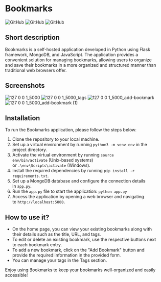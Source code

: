 # Bookmarks

![GitHub](https://img.shields.io/github/license/JarnotMaciej/bookmarks?style=flat-square) ![GitHub](https://img.shields.io/github/languages/top/JarnotMaciej/bookmarks?style=flat-square) ![GitHub](https://img.shields.io/github/languages/code-size/JarnotMaciej/bookmarks?style=flat-square) 

## Short description

Bookmarks is a self-hosted application developed in Python using Flask framework, MongoDB, and JavaScript. The application provides a convenient solution for managing bookmarks, allowing users to organize and save their bookmarks in a more organized and structured manner than traditional web browsers offer.

## Screenshots

![127 0 0 1_5000](https://github.com/JarnotMaciej/bookmarks/assets/92025751/d1d7cab9-d85b-460e-ba08-2e3948f5b5af)
![127 0 0 1_5000_tags](https://github.com/JarnotMaciej/bookmarks/assets/92025751/d5bca379-9be1-4b14-a466-5108d721eb55)
![127 0 0 1_5000_add-bookmark](https://github.com/JarnotMaciej/bookmarks/assets/92025751/96920b03-db55-4afb-bd01-c5c711965d9b)
![127 0 0 1_5000_add-bookmark (1)](https://github.com/JarnotMaciej/bookmarks/assets/92025751/710df9bd-4846-431f-a123-85cd3fc56342)

## Installation

To run the Bookmarks application, please follow the steps below:

1. Clone the repository to your local machine.
2. Set up a virtual environment by running `python3 -m venv env` in the project directory.
3. Activate the virtual environment by running `source env/bin/activate` (Unix-based systems) or `.\env\Scripts\activate` (Windows).
4. Install the required dependencies by running `pip install -r requirements.txt`.
5. Set up a MongoDB database and configure the connection details in `app.py`.
6. Run the `app.py` file to start the application:
`python app.py`
7. Access the application by opening a web browser and navigating to `http://localhost:5000`.

## How to use it?
- On the home page, you can view your existing bookmarks along with their details such as the title, URL, and tags.
- To edit or delete an existing bookmark, use the respective buttons next to each bookmark entry.
- To add a new bookmark, click on the "Add Bookmark" button and provide the required information in the provided form.
- You can manage your tags in the Tags section.

Enjoy using Bookmarks to keep your bookmarks well-organized and easily accessible!
